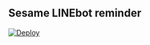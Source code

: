 ## Sesame LINEbot reminder
[![Deploy](https://www.herokucdn.com/deploy/button.svg)](https://heroku.com/deploy)